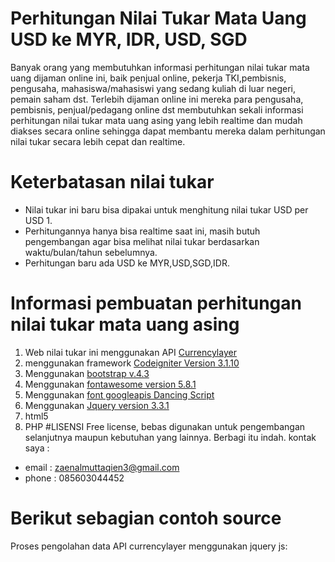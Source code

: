 # Perhitungan Nilai Tukar Mata Uang USD ke MYR, IDR, USD, SGD
Banyak orang yang membutuhkan informasi perhitungan nilai tukar mata uang dijaman online ini, 
baik penjual online, pekerja TKI,pembisnis,  	pengusaha, mahasiswa/mahasiswi yang sedang 
kuliah di luar negeri, pemain saham dst. 
Terlebih dijaman online ini mereka para pengusaha, pembisnis, penjual/pedagang online dst
membutuhkan sekali informasi perhitungan nilai tukar mata uang asing yang lebih realtime dan 
mudah diakses secara online sehingga dapat membantu mereka dalam perhitungan nilai tukar secara 
lebih cepat dan realtime.
# Keterbatasan nilai tukar
- Nilai tukar ini baru bisa dipakai untuk menghitung nilai tukar USD per USD 1.  
- Perhitungannya hanya bisa realtime saat ini, masih butuh pengembangan agar bisa melihat 
		  nilai tukar berdasarkan waktu/bulan/tahun sebelumnya.
- Perhitungan baru ada USD ke MYR,USD,SGD,IDR.
# Informasi pembuatan perhitungan nilai tukar mata uang asing 
1. Web nilai tukar ini menggunakan API [Currencylayer](https://currencylayer.com "Currencylayer.com")
2. menggunakan framework [Codeigniter Version 3.1.10](http://codeigniter.com "Codeigniter Version 3.1.10")
3. Menggunakan [bootstrap v.4.3](https://getbootstrap.com/ "bootstrap v.4.3")
4. Menggunakan [fontawesome version 5.8.1](https://fontawesome.com/start "fontawesome version 5.8.1")
5. Menggunakan [font googleapis Dancing Script](https://fontawesome.com/start "font googleapis Dancing Script")
5. Menggunakan [Jquery version 3.3.1](https://cdnjs.cloudflare.com/ajax/libs/jquery/3.3.1/jquery.min.js "Jquery version 3.3.1")
6. html5
7. PHP
#LISENSI
Free license, bebas digunakan untuk pengembangan selanjutnya maupun kebutuhan yang lainnya. Berbagi itu indah.
kontak saya :
- email : zaenalmuttaqien3@gmail.com
- phone : 085603044452

# Berikut sebagian contoh source
Proses pengolahan data API currencylayer menggunakan jquery js:
><script>
	function getAllCurrency(){
		var endpoint = 'live';
		var access_key = 'b8f26fe7d0c35cdb30264c1a26d993cf';
		var currencies = "USD,IDR,MYR,SGD";
	// execute the conversion using the "convert" endpoint:
		$.ajax({
		    url: 'http://apilayer.net/api/' + endpoint + '?access_key=' + access_key+'&currencies=' + currencies,   
		    dataType: 'json',
		    success: function(json) {
		    	var usd = json.quotes.USDUSD;
		    	var idr = json.quotes.USDIDR;
		    	var sgd = json.quotes.USDSGD;
		    	var myr = json.quotes.USDMYR;
		    	$( "#USD" ).html( "USD "+usd );
		    	$( "#IDR" ).html( "IDR "+idr );
		    	$( "#SGD" ).html( "SGD "+sgd );
		    	$( "#MYR" ).html( "MYR "+myr );
		        // access the conversion result in json.result
		        //alert(json.result);		                
		}
	     });
	}setInterval(getAllCurrency ,3000);});


